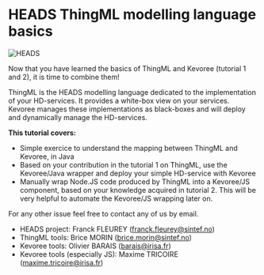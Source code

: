 HEADS ThingML modelling language basics
===

![HEADS](http://heads-project.eu/sites/default/files/heads_large.png)

Now that you have learned the basics of ThingML and Kevoree (tutorial 1 and 2), it is time to combine them! 

ThingML is the HEADS modelling language dedicated to the implementation of your HD-services. It provides a white-box view on your services. Kevoree manages these implementations as black-boxes and will deploy and dynamically manage the HD-services.

**This tutorial covers:**

* Simple exercice to understand the mapping between ThingML and Kevoree, in Java
* Based on your contribution in the tutorial 1 on ThingML, use the Kevoree/Java wrapper and deploy your simple HD-service with Kevoree
* Manually wrap Node.JS code produced by ThingML into a Kevoree/JS component, based on your knowledge acquired in tutorial 2. This will be very helpful to automate the Kevoree/JS wrapping later on.

For any other issue feel free to contact any of us by email.

* HEADS project: Franck FLEUREY (franck.fleurey@sintef.no)
* ThingML tools: Brice MORIN (brice.morin@sintef.no)
* Kevoree tools: Olivier BARAIS (barais@irisa.fr)
* Kevoree tools (especially JS): Maxime TRICOIRE (maxime.tricoire@irisa.fr)

